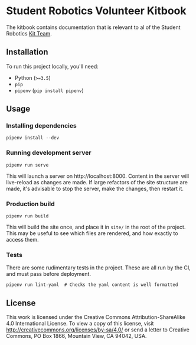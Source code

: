 # Student Robotics Volunteer Kitbook

The kitbook contains documentation that is relevant to al of the Student Robotics [Kit Team][kit-team].

[kit-team]: https://opsmanual.studentrobotics.org/annual-robotics-competition/kit-team

## Installation

To run this project locally, you'll need:

- Python (`>=3.5`)
- `pip`
- `pipenv` (`pip install pipenv`)

## Usage

### Installing dependencies

```
pipenv install --dev
```

### Running development server

```
pipenv run serve
```

This will launch a server on http://localhost:8000. Content in the server will live-reload as changes are made. If large refactors of the site structure are made, it's advisable to stop the server, make the changes, then restart it.

### Production build

```
pipenv run build
```

This will build the site once, and place it in `site/` in the root of the project. This may be useful to see which files are rendered, and how exactly to access them.

### Tests

There are some rudimentary tests in the project. These are all run by the CI, and must pass before deployment.

```
pipenv run lint-yaml  # Checks the yaml content is well formatted
```


## License

This work is licensed under the Creative Commons Attribution-ShareAlike 4.0
International License. To view a copy of this license, visit
http://creativecommons.org/licenses/by-sa/4.0/ or send a letter to Creative
Commons, PO Box 1866, Mountain View, CA 94042, USA.
